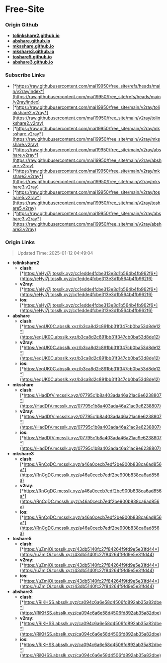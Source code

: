 # Free-Site

### Origin Github

- [**tolinkshare2.github.io**](https://github.com/tolinkshare2/tolinkshare2.github.io)
- [**abshare.github.io**](https://github.com/abshare/abshare.github.io)
- [**mksshare.github.io**](https://github.com/mksshare/mksshare.github.io)
- [**mkshare3.github.io**](https://github.com/mkshare3/mkshare3.github.io)
- [**toshare5.github.io**](https://github.com/toshare5/toshare5.github.io)
- [**abshare3.github.io**](https://github.com/abshare3/abshare3.github.io)

### Subscribe Links

- [*https://raw.githubusercontent.com/mai19950/free_site/refs/heads/main/v2ray/index*](https://raw.githubusercontent.com/mai19950/free_site/refs/heads/main/v2ray/index)
- [*https://raw.githubusercontent.com/mai19950/free_site/main/v2ray/tolinkshare2.v2ray*](https://raw.githubusercontent.com/mai19950/free_site/main/v2ray/tolinkshare2.v2ray)
- [*https://raw.githubusercontent.com/mai19950/free_site/main/v2ray/mksshare.v2ray*](https://raw.githubusercontent.com/mai19950/free_site/main/v2ray/mksshare.v2ray)
- [*https://raw.githubusercontent.com/mai19950/free_site/main/v2ray/abshare.v2ray*](https://raw.githubusercontent.com/mai19950/free_site/main/v2ray/abshare.v2ray)
- [*https://raw.githubusercontent.com/mai19950/free_site/main/v2ray/mkshare3.v2ray*](https://raw.githubusercontent.com/mai19950/free_site/main/v2ray/mkshare3.v2ray)
- [*https://raw.githubusercontent.com/mai19950/free_site/main/v2ray/toshare5.v2ray*](https://raw.githubusercontent.com/mai19950/free_site/main/v2ray/toshare5.v2ray)
- [*https://raw.githubusercontent.com/mai19950/free_site/main/v2ray/abshare3.v2ray*](https://raw.githubusercontent.com/mai19950/free_site/main/v2ray/abshare3.v2ray)

### Origin Links

> Updated Time: 2025-01-12 04:49:04

- **tolinkshare2**
  - **clash**: [*https://eHyi7j.tosslk.xyz/cc1edde4fcbe313e3d1b564b4fb962f6*](https://eHyi7j.tosslk.xyz/cc1edde4fcbe313e3d1b564b4fb962f6)
  - **v2ray**: [*https://eHyi7j.tosslk.xyz/cc1edde4fcbe313e3d1b564b4fb962f6*](https://eHyi7j.tosslk.xyz/cc1edde4fcbe313e3d1b564b4fb962f6)
  - **ios**: [*https://eHyi7j.tosslk.xyz/cc1edde4fcbe313e3d1b564b4fb962f6*](https://eHyi7j.tosslk.xyz/cc1edde4fcbe313e3d1b564b4fb962f6)
- **abshare**
  - **clash**: [*https://eqUK0C.absslk.xyz/b3ca8d2c891bb31f347cb0ba53d8de12*](https://eqUK0C.absslk.xyz/b3ca8d2c891bb31f347cb0ba53d8de12)
  - **v2ray**: [*https://eqUK0C.absslk.xyz/b3ca8d2c891bb31f347cb0ba53d8de12*](https://eqUK0C.absslk.xyz/b3ca8d2c891bb31f347cb0ba53d8de12)
  - **ios**: [*https://eqUK0C.absslk.xyz/b3ca8d2c891bb31f347cb0ba53d8de12*](https://eqUK0C.absslk.xyz/b3ca8d2c891bb31f347cb0ba53d8de12)
- **mksshare**
  - **clash**: [*https://HadDfV.mcsslk.xyz/07795c1b8a403ada46a21ac9e6238807*](https://HadDfV.mcsslk.xyz/07795c1b8a403ada46a21ac9e6238807)
  - **v2ray**: [*https://HadDfV.mcsslk.xyz/07795c1b8a403ada46a21ac9e6238807*](https://HadDfV.mcsslk.xyz/07795c1b8a403ada46a21ac9e6238807)
  - **ios**: [*https://HadDfV.mcsslk.xyz/07795c1b8a403ada46a21ac9e6238807*](https://HadDfV.mcsslk.xyz/07795c1b8a403ada46a21ac9e6238807)
- **mkshare3**
  - **clash**: [*https://RnCgDC.mcsslk.xyz/a46a0cecb7edf2be900b838ca6ad856a*](https://RnCgDC.mcsslk.xyz/a46a0cecb7edf2be900b838ca6ad856a)
  - **v2ray**: [*https://RnCgDC.mcsslk.xyz/a46a0cecb7edf2be900b838ca6ad856a*](https://RnCgDC.mcsslk.xyz/a46a0cecb7edf2be900b838ca6ad856a)
  - **ios**: [*https://RnCgDC.mcsslk.xyz/a46a0cecb7edf2be900b838ca6ad856a*](https://RnCgDC.mcsslk.xyz/a46a0cecb7edf2be900b838ca6ad856a)
- **toshare5**
  - **clash**: [*https://uZmIOi.tosslk.xyz/43db5140fc27f84264f9fd9e5e31fd44*](https://uZmIOi.tosslk.xyz/43db5140fc27f84264f9fd9e5e31fd44)
  - **v2ray**: [*https://uZmIOi.tosslk.xyz/43db5140fc27f84264f9fd9e5e31fd44*](https://uZmIOi.tosslk.xyz/43db5140fc27f84264f9fd9e5e31fd44)
  - **ios**: [*https://uZmIOi.tosslk.xyz/43db5140fc27f84264f9fd9e5e31fd44*](https://uZmIOi.tosslk.xyz/43db5140fc27f84264f9fd9e5e31fd44)
- **abshare3**
  - **clash**: [*https://RiKHSS.absslk.xyz/ca094c6a6e58d4506fd892ab35a82dbe*](https://RiKHSS.absslk.xyz/ca094c6a6e58d4506fd892ab35a82dbe)
  - **v2ray**: [*https://RiKHSS.absslk.xyz/ca094c6a6e58d4506fd892ab35a82dbe*](https://RiKHSS.absslk.xyz/ca094c6a6e58d4506fd892ab35a82dbe)
  - **ios**: [*https://RiKHSS.absslk.xyz/ca094c6a6e58d4506fd892ab35a82dbe*](https://RiKHSS.absslk.xyz/ca094c6a6e58d4506fd892ab35a82dbe)
